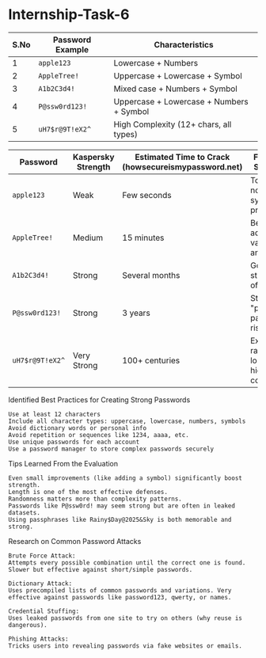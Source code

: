 # Internship-Task-6

| S.No | Password Example | Characteristics                          |
| ---- | ---------------- | ---------------------------------------- |
| 1    | `apple123`       | Lowercase + Numbers                      |
| 2    | `AppleTree!`     | Uppercase + Lowercase + Symbol           |
| 3    | `A1b2C3d4!`      | Mixed case + Numbers + Symbol            |
| 4    | `P@ssw0rd123!`   | Uppercase + Lowercase + Numbers + Symbol |
| 5    | `uH7$r@9T!eX2^`  | High Complexity (12+ chars, all types)   |


| Password        | Kaspersky Strength | Estimated Time to Crack (howsecureismypassword.net) | Feedback Summary                             |
| --------------- | ------------------ | --------------------------------------------------- | -------------------------------------------- |
| `apple123`      | Weak               | Few seconds                                         | Too short, no symbols, predictable           |
| `AppleTree!`    | Medium             | 15 minutes                                          | Better – added case variation and symbol     |
| `A1b2C3d4!`     | Strong             | Several months                                      | Good – strong mix of types                   |
| `P@ssw0rd123!`  | Strong             | 3 years                                             | Strong, but "password" pattern is risky      |
| `uH7$r@9T!eX2^` | Very Strong        | 100+ centuries                                      | Excellent – random, long, and highly complex |


Identified Best Practices for Creating Strong Passwords

    Use at least 12 characters
    Include all character types: uppercase, lowercase, numbers, symbols
    Avoid dictionary words or personal info
    Avoid repetition or sequences like 1234, aaaa, etc.
    Use unique passwords for each account
    Use a password manager to store complex passwords securely



Tips Learned From the Evaluation

    Even small improvements (like adding a symbol) significantly boost strength.
    Length is one of the most effective defenses.
    Randomness matters more than complexity patterns.
    Passwords like P@ssw0rd! may seem strong but are often in leaked datasets.
    Using passphrases like Rainy$Day@2025&Sky is both memorable and strong.


 Research on Common Password Attacks

    Brute Force Attack:
    Attempts every possible combination until the correct one is found. Slower but effective against short/simple passwords.

    Dictionary Attack:
    Uses precompiled lists of common passwords and variations. Very effective against passwords like password123, qwerty, or names.

    Credential Stuffing:
    Uses leaked passwords from one site to try on others (why reuse is dangerous).

    Phishing Attacks:
    Tricks users into revealing passwords via fake websites or emails.
